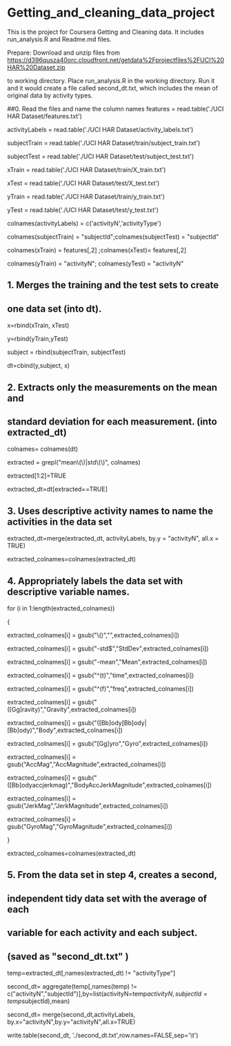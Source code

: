 # Getting_and_cleaning_data_project
This is the project for Coursera Getting and Cleaning data. It includes run_analysis.R and Readme.md files.

Prepare: Download and unzip files from https://d396qusza40orc.cloudfront.net/getdata%2Fprojectfiles%2FUCI%20HAR%20Dataset.zip

 to working directory. Place run_analysis.R in the working directory. Run it and it would create a file called second_dt.txt, which includes the mean of original data by activity types.
 
##0. Read the files and name the column names
features     = read.table('./UCI HAR Dataset/features.txt')

activityLabels = read.table('./UCI HAR Dataset/activity_labels.txt')

subjectTrain = read.table('./UCI HAR Dataset/train/subject_train.txt')

subjectTest = read.table('./UCI HAR Dataset/test/subject_test.txt')

xTrain       = read.table('./UCI HAR Dataset/train/X_train.txt')

xTest       = read.table('./UCI HAR Dataset/test/X_test.txt')

yTrain       = read.table('./UCI HAR Dataset/train/y_train.txt')

yTest       = read.table('./UCI HAR Dataset/test/y_test.txt')

colnames(activityLabels) = c('activityN','activityType')

colnames(subjectTrain) = "subjectId";colnames(subjectTest) = "subjectId"

colnames(xTrain) = features[,2] ;colnames(xTest)= features[,2]

colnames(yTrain) = "activityN"; colnames(yTest) = "activityN"


## 1. Merges the training and the test sets to create
##    one data set (into dt).

x=rbind(xTrain, xTest)

y=rbind(yTrain,yTest)

subject = rbind(subjectTrain, subjectTest)

dt=cbind(y,subject, x)


## 2. Extracts only the measurements on the mean and 
##    standard deviation for each measurement. (into extracted_dt)

colnames= colnames(dt)

extracted = grepl("mean\\(\\)|std\\(\\)", colnames)

extracted[1:2]=TRUE

extracted_dt=dt[extracted==TRUE]


## 3. Uses descriptive activity names to name the activities in the data set

extracted_dt=merge(extracted_dt, activityLabels, by.y = "activityN", all.x = TRUE)

extracted_colnames=colnames(extracted_dt)

## 4. Appropriately labels the data set with descriptive variable names.

for (i in 1:length(extracted_colnames)) 

{

  extracted_colnames[i] = gsub("\\()","",extracted_colnames[i])
  
  extracted_colnames[i] = gsub("-std$","StdDev",extracted_colnames[i])
  
  extracted_colnames[i] = gsub("-mean","Mean",extracted_colnames[i])
  
  extracted_colnames[i] = gsub("^(t)","time",extracted_colnames[i])
  
  extracted_colnames[i] = gsub("^(f)","freq",extracted_colnames[i])
  
  extracted_colnames[i] = gsub("([Gg]ravity)","Gravity",extracted_colnames[i])
  
  extracted_colnames[i] = gsub("([Bb]ody[Bb]ody|[Bb]ody)","Body",extracted_colnames[i])
  
  extracted_colnames[i] = gsub("[Gg]yro","Gyro",extracted_colnames[i])
  
  extracted_colnames[i] = gsub("AccMag","AccMagnitude",extracted_colnames[i])
  
  extracted_colnames[i] = gsub("([Bb]odyaccjerkmag)","BodyAccJerkMagnitude",extracted_colnames[i])
  
  extracted_colnames[i] = gsub("JerkMag","JerkMagnitude",extracted_colnames[i])
  
  extracted_colnames[i] = gsub("GyroMag","GyroMagnitude",extracted_colnames[i])
  
}

extracted_colnames=colnames(extracted_dt)

## 5. From the data set in step 4, creates a second, 
##    independent tidy data set with the average of each
##    variable for each activity and each subject. 
##    (saved as "second_dt.txt" )

temp=extracted_dt[,names(extracted_dt) != "activityType"]

second_dt= aggregate(temp[,names(temp) != c("activityN","subjectId")],by=list(activityN=temp$activityN,subjectId = temp$subjectId),mean)

second_dt= merge(second_dt,activityLabels, by.x="activityN",by.y="activityN",all.x=TRUE)

write.table(second_dt, './second_dt.txt',row.names=FALSE,sep='\t')


